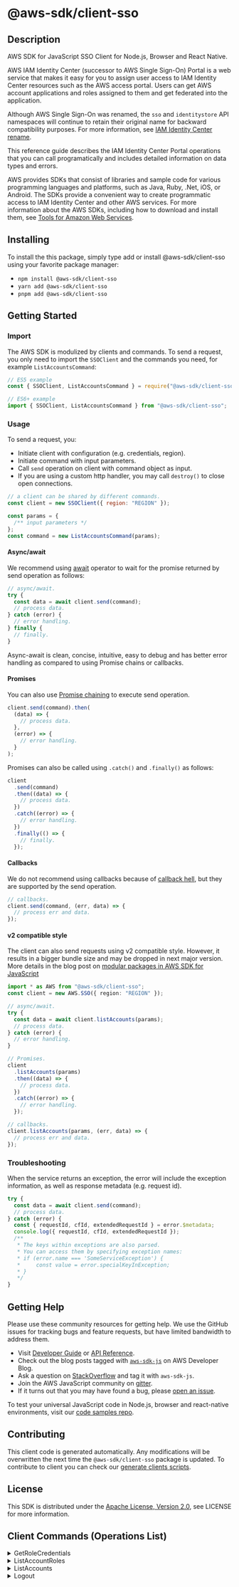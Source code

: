 <!-- generated file, do not edit directly -->

# @aws-sdk/client-sso

## Description

AWS SDK for JavaScript SSO Client for Node.js, Browser and React Native.

<p>AWS IAM Identity Center (successor to AWS Single Sign-On) Portal is a web service that makes it easy for you to assign user access to
IAM Identity Center resources such as the AWS access portal. Users can get AWS account applications and roles
assigned to them and get federated into the application.</p>
<note>
<p>Although AWS Single Sign-On was renamed, the <code>sso</code> and
<code>identitystore</code> API namespaces will continue to retain their original name for
backward compatibility purposes. For more information, see <a href="https://docs.aws.amazon.com/singlesignon/latest/userguide/what-is.html#renamed">IAM Identity Center rename</a>.</p>
</note>
<p>This reference guide describes the IAM Identity Center Portal operations that you can call
programatically and includes detailed information on data types and errors.</p>
<note>
<p>AWS provides SDKs that consist of libraries and sample code for various programming
languages and platforms, such as Java, Ruby, .Net, iOS, or Android. The SDKs provide a
convenient way to create programmatic access to IAM Identity Center and other AWS services. For more
information about the AWS SDKs, including how to download and install them, see <a href="http://aws.amazon.com/tools/">Tools for Amazon Web Services</a>.</p>
</note>

## Installing

To install the this package, simply type add or install @aws-sdk/client-sso
using your favorite package manager:

- `npm install @aws-sdk/client-sso`
- `yarn add @aws-sdk/client-sso`
- `pnpm add @aws-sdk/client-sso`

## Getting Started

### Import

The AWS SDK is modulized by clients and commands.
To send a request, you only need to import the `SSOClient` and
the commands you need, for example `ListAccountsCommand`:

```js
// ES5 example
const { SSOClient, ListAccountsCommand } = require("@aws-sdk/client-sso");
```

```ts
// ES6+ example
import { SSOClient, ListAccountsCommand } from "@aws-sdk/client-sso";
```

### Usage

To send a request, you:

- Initiate client with configuration (e.g. credentials, region).
- Initiate command with input parameters.
- Call `send` operation on client with command object as input.
- If you are using a custom http handler, you may call `destroy()` to close open connections.

```js
// a client can be shared by different commands.
const client = new SSOClient({ region: "REGION" });

const params = {
  /** input parameters */
};
const command = new ListAccountsCommand(params);
```

#### Async/await

We recommend using [await](https://developer.mozilla.org/en-US/docs/Web/JavaScript/Reference/Operators/await)
operator to wait for the promise returned by send operation as follows:

```js
// async/await.
try {
  const data = await client.send(command);
  // process data.
} catch (error) {
  // error handling.
} finally {
  // finally.
}
```

Async-await is clean, concise, intuitive, easy to debug and has better error handling
as compared to using Promise chains or callbacks.

#### Promises

You can also use [Promise chaining](https://developer.mozilla.org/en-US/docs/Web/JavaScript/Guide/Using_promises#chaining)
to execute send operation.

```js
client.send(command).then(
  (data) => {
    // process data.
  },
  (error) => {
    // error handling.
  }
);
```

Promises can also be called using `.catch()` and `.finally()` as follows:

```js
client
  .send(command)
  .then((data) => {
    // process data.
  })
  .catch((error) => {
    // error handling.
  })
  .finally(() => {
    // finally.
  });
```

#### Callbacks

We do not recommend using callbacks because of [callback hell](http://callbackhell.com/),
but they are supported by the send operation.

```js
// callbacks.
client.send(command, (err, data) => {
  // process err and data.
});
```

#### v2 compatible style

The client can also send requests using v2 compatible style.
However, it results in a bigger bundle size and may be dropped in next major version. More details in the blog post
on [modular packages in AWS SDK for JavaScript](https://aws.amazon.com/blogs/developer/modular-packages-in-aws-sdk-for-javascript/)

```ts
import * as AWS from "@aws-sdk/client-sso";
const client = new AWS.SSO({ region: "REGION" });

// async/await.
try {
  const data = await client.listAccounts(params);
  // process data.
} catch (error) {
  // error handling.
}

// Promises.
client
  .listAccounts(params)
  .then((data) => {
    // process data.
  })
  .catch((error) => {
    // error handling.
  });

// callbacks.
client.listAccounts(params, (err, data) => {
  // process err and data.
});
```

### Troubleshooting

When the service returns an exception, the error will include the exception information,
as well as response metadata (e.g. request id).

```js
try {
  const data = await client.send(command);
  // process data.
} catch (error) {
  const { requestId, cfId, extendedRequestId } = error.$metadata;
  console.log({ requestId, cfId, extendedRequestId });
  /**
   * The keys within exceptions are also parsed.
   * You can access them by specifying exception names:
   * if (error.name === 'SomeServiceException') {
   *     const value = error.specialKeyInException;
   * }
   */
}
```

## Getting Help

Please use these community resources for getting help.
We use the GitHub issues for tracking bugs and feature requests, but have limited bandwidth to address them.

- Visit [Developer Guide](https://docs.aws.amazon.com/sdk-for-javascript/v3/developer-guide/welcome.html)
  or [API Reference](https://docs.aws.amazon.com/AWSJavaScriptSDK/v3/latest/index.html).
- Check out the blog posts tagged with [`aws-sdk-js`](https://aws.amazon.com/blogs/developer/tag/aws-sdk-js/)
  on AWS Developer Blog.
- Ask a question on [StackOverflow](https://stackoverflow.com/questions/tagged/aws-sdk-js) and tag it with `aws-sdk-js`.
- Join the AWS JavaScript community on [gitter](https://gitter.im/aws/aws-sdk-js-v3).
- If it turns out that you may have found a bug, please [open an issue](https://github.com/aws/aws-sdk-js-v3/issues/new/choose).

To test your universal JavaScript code in Node.js, browser and react-native environments,
visit our [code samples repo](https://github.com/aws-samples/aws-sdk-js-tests).

## Contributing

This client code is generated automatically. Any modifications will be overwritten the next time the `@aws-sdk/client-sso` package is updated.
To contribute to client you can check our [generate clients scripts](https://github.com/aws/aws-sdk-js-v3/tree/main/scripts/generate-clients).

## License

This SDK is distributed under the
[Apache License, Version 2.0](http://www.apache.org/licenses/LICENSE-2.0),
see LICENSE for more information.

## Client Commands (Operations List)

<details>
<summary>
GetRoleCredentials
</summary>

[Command API Reference](https://docs.aws.amazon.com/AWSJavaScriptSDK/v3/latest/client/sso/command/GetRoleCredentialsCommand/) / [Input](https://docs.aws.amazon.com/AWSJavaScriptSDK/v3/latest/Package/-aws-sdk-client-sso/Interface/GetRoleCredentialsCommandInput/) / [Output](https://docs.aws.amazon.com/AWSJavaScriptSDK/v3/latest/Package/-aws-sdk-client-sso/Interface/GetRoleCredentialsCommandOutput/)

</details>
<details>
<summary>
ListAccountRoles
</summary>

[Command API Reference](https://docs.aws.amazon.com/AWSJavaScriptSDK/v3/latest/client/sso/command/ListAccountRolesCommand/) / [Input](https://docs.aws.amazon.com/AWSJavaScriptSDK/v3/latest/Package/-aws-sdk-client-sso/Interface/ListAccountRolesCommandInput/) / [Output](https://docs.aws.amazon.com/AWSJavaScriptSDK/v3/latest/Package/-aws-sdk-client-sso/Interface/ListAccountRolesCommandOutput/)

</details>
<details>
<summary>
ListAccounts
</summary>

[Command API Reference](https://docs.aws.amazon.com/AWSJavaScriptSDK/v3/latest/client/sso/command/ListAccountsCommand/) / [Input](https://docs.aws.amazon.com/AWSJavaScriptSDK/v3/latest/Package/-aws-sdk-client-sso/Interface/ListAccountsCommandInput/) / [Output](https://docs.aws.amazon.com/AWSJavaScriptSDK/v3/latest/Package/-aws-sdk-client-sso/Interface/ListAccountsCommandOutput/)

</details>
<details>
<summary>
Logout
</summary>

[Command API Reference](https://docs.aws.amazon.com/AWSJavaScriptSDK/v3/latest/client/sso/command/LogoutCommand/) / [Input](https://docs.aws.amazon.com/AWSJavaScriptSDK/v3/latest/Package/-aws-sdk-client-sso/Interface/LogoutCommandInput/) / [Output](https://docs.aws.amazon.com/AWSJavaScriptSDK/v3/latest/Package/-aws-sdk-client-sso/Interface/LogoutCommandOutput/)

</details>
